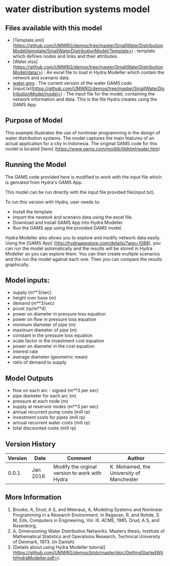 water distribution systems model 
================================

Files available with this model
-------------------------------
- [Template.xml] (https://github.com/UMWRG/demos/tree/master/SmallWaterDistributionModel/template/SmallWaterDistributionModel/Template>) : template which defines nodes and links and their attributes.
- [Water.xlsx] (https://github.com/UMWRG/demos/tree/master/SmallWaterDistributionModel/data/>) : An excel file to load in Hydra Modeller which contain the network and scenario data.
- [water.gms](https://github.com/UMWRG/demos/tree/master/SmallWaterDistributionModel/model>) : The current version of the water GAMS code
- [input.txt]https://github.com/UMWRG/demos/tree/master/SmallWaterDistributionModel/model>)     : The input file for the model, containing the network information and data. This is the file Hydra creates using the GAMS App.

Purpose of Model
----------------
This example illustrates the use of nonlinear programming in the design of water distribution systems. The model captures the main features of an actual application for a city in Indonesia.
The original GAMS code for this model is located [here] (https://www.gams.com/modlib/libhtml/water.htm)


Running the Model
-----------------
The GAMS code provided here is modified to work with the input file which is genrated from Hydra's GAMS App.

This model can be run directly with the input file provided file(input.txt).

To run this version with Hydra, user needs to:
- Install the template
- Import the newtork and scenario data using the excel file.
- Download and install GAMS App into Hydra Modeller
- Run the GAMS app using the provided GAMS model.

Hydra Modeller also allows you to explore and modify network data easily. Using the [GAMS App] (http://hydraappstore.com/details/?app=1088), you can run the model automatically and the results will be stored in Hydra Modeller so you can explore them. 
You can then create multiple scenarios and the run the model against each one. Then you can compare the results graphically.

Model inputs:
-------------
- supply (m**3/sec)
- height over base (m)			
- demand (m**3/sec)
- pcost (rp/m**4)
- power on diameter in pressure loss equation 
- power on flow in pressure loss equation 
- minimum diameter of pipe (m)
- maximum diameter of pipe (m)
- constant in the pressure loss equation
- scale factor in the investment cost equation
- power on diameter in the cost equation
- interest rate 
- average diameter (geometric mean)
- ratio of demand to supply

Model Outputs
-------------
- flow on each arc - signed (m**3 per sec) 
- pipe diameter for each arc (m) 
- pressure at each node (m) 
- supply at reservoir nodes (m**3 per sec) 
- annual recurrent pump costs (mill rp) 
- investment costs for pipes (mill rp) 
- annual recurrent water costs (mill rp) 
- total discounted costs (mill rp)


Version History
---------------

| Version | Date     | Comment                                       | Author                                   |
| ------- | -------- | --------------------------------------------- | ---------------------------------------- |
| 0.0.1   | Jan 2016 | Modify the orginal version to work with Hydra | K. Mohamed, the University of Manchester |

More Information
----------------
1. Brooke, A, Drud, A S, and Meeraus, A, Modeling Systems and Nonlinear Programming in a Research Environment. In Ragavan, R, and Rohde, S M, Eds, Computers in Engineering, Vol. III. ACME, 1985. Drud, A S, and Rosenborg, 
2. A, Dimensioning Water Distribution Networks. Masters thesis, Institute of Mathematical Statistics and Operations Research, Technical University of Denmark, 1973. (in Danish)
3. [Details about using Hydra Modeller tutorial] (https://github.com/UMWRG/demos/blob/master/doc/GettingStartedWithHydraModeller.pdf>).  


